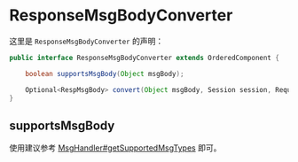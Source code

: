 # ResponseMsgBodyConverter

这里是 `ResponseMsgBodyConverter` 的声明：

```java
public interface ResponseMsgBodyConverter extends OrderedComponent {

    boolean supportsMsgBody(Object msgBody);

    Optional<RespMsgBody> convert(Object msgBody, Session session, RequestMsgMetadata metadata);
}
```

## supportsMsgBody

使用建议参考 [MsgHandler#getSupportedMsgTypes](./msg-handler.md#getsupportedmsgtypes) 即可。
